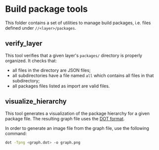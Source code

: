 # Build package tools

This folder contains a set of utilities to manage build packages, i.e. files
defined under `//<layer>/packages`.


## verify_layer

This tool verifies that a given layer's `packages/` directory is properly
organized. It checks that:
- all files in the directory are JSON files;
- all subdirectories have a file named `all` which contains all files in that
  subdirectory;
- all packages files listed as import are valid files.


## visualize_hierarchy

This tool generates a visualization of the package hierarchy for a given package
file. The resulting graph file uses the [DOT format][dot-format].

In order to generate an image file from the graph file, use the following
command:
```sh
dot -Tpng <graph.dot> -o graph.png
```


[dot-format]: https://en.wikipedia.org/wiki/DOT_(graph_description_language)

